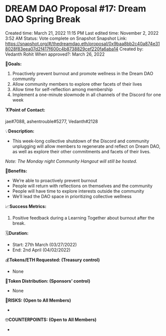 # DREAM DAO Proposal #17: Dream DAO Spring Break

Created time: March 21, 2022 11:15 PM
Last edited time: November 2, 2022 3:52 AM
Status: Vote complete on Snapshot
Snapshot Link: https://snapshot.org/#/thedreamdao.eth/proposal/0x9baa8bb2c40a874e318028f83eea07d2f417f600c4b8738829cef220fa6aba14
Created by: Vedanth Rohit
When approved?: March 26, 2022

🎯**Goals:**

1. Proactively prevent burnout and promote wellness in the Dream DAO community
2. Allow community members to explore other facets of their lives
3. Allow time for self-reflection among membership
4. Implement a one-minute slowmode in all channels of the Discord for one week

🏋️**Point of Contact:**

jae#7088, ashentrouble#5277, Vedanth#2128

💡**Description:**

- This week-long collective shutdown of the Discord and community unplugging will allow members to regenerate and reflect on Dream DAO, as well as explore their other commitments and facets of their lives.

*Note: The Monday night Community Hangout will still be hosted.*

💚**Benefits:**

- We’re able to proactively prevent burnout
- People will return with reflections on themselves and the community
- People will have time to explore interests outside the community
- We’ll lead the DAO space in prioritizing collective wellness

📈**Success Metrics:**

1. Positive feedback during a Learning Together about burnout after the break.

🗓️**Duration:**

- Start: 27th March (03/27/2022)
- End: 2nd April (04/02/2022)

💰**Tokens/ETH Requested: (Treasury control)**

- None

💸**Token Distribution: (Sponsors’ control)**

- None

🤨**RISKS: (Open to All Members)**

- 

🤓**COUNTERPOINTS: (Open to All Members)**

-